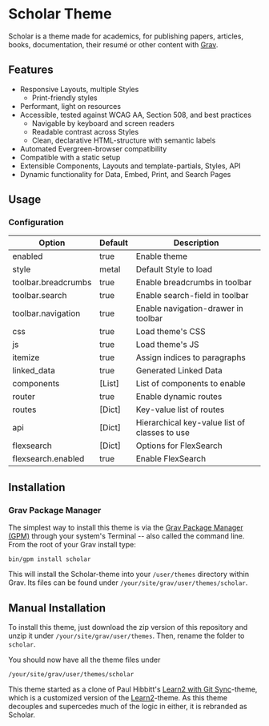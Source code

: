 # Scholar Theme

Scholar is a theme made for academics, for publishing papers, articles, books, documentation, their resumé or other content with [Grav](https://getgrav.org/).

## Features

- Responsive Layouts, multiple Styles
  - Print-friendly styles
- Performant, light on resources
- Accessible, tested against WCAG AA, Section 508, and best practices
  - Navigable by keyboard and screen readers
  - Readable contrast across Styles
  - Clean, declarative HTML-structure with semantic labels
- Automated Evergreen-browser compatibility
- Compatible with a static setup
- Extensible Components, Layouts and template-partials, Styles, API
- Dynamic functionality for Data, Embed, Print, and Search Pages

## Usage

### Configuration

| Option              | Default | Description                                   |
|---------------------|---------|-----------------------------------------------|
| enabled             | true    | Enable theme                                  |
| style               | metal   | Default Style to load                         |
| toolbar.breadcrumbs | true    | Enable breadcrumbs in toolbar                 |
| toolbar.search      | true    | Enable search-field in toolbar                |
| toolbar.navigation  | true    | Enable navigation-drawer in toolbar           |
| css                 | true    | Load theme's CSS                              |
| js                  | true    | Load theme's JS                               |
| itemize             | true    | Assign indices to paragraphs                  |
| linked_data         | true    | Generated Linked Data                         |
| components          | [List]  | List of components to enable                  |
| router              | true    | Enable dynamic routes                         |
| routes              | [Dict]  | Key-value list of routes                      |
| api                 | [Dict]  | Hierarchical key-value list of classes to use |
| flexsearch          | [Dict]  | Options for FlexSearch                        |
| flexsearch.enabled  | true    | Enable FlexSearch                             |

## Installation

### Grav Package Manager

The simplest way to install this theme is via the [Grav Package Manager (GPM)](http://learn.getgrav.org/advanced/grav-gpm) through your system's Terminal -- also called the command line. From the root of your Grav install type:

    bin/gpm install scholar

This will install the Scholar-theme into your `/user/themes` directory within Grav. Its files can be found under `/your/site/grav/user/themes/scholar`.

## Manual Installation

To install this theme, just download the zip version of this repository and unzip it under `/your/site/grav/user/themes`. Then, rename the folder to `scholar`.

You should now have all the theme files under

    /your/site/grav/user/themes/scholar

This theme started as a clone of Paul Hibbitt's [Learn2 with Git Sync](https://github.com/hibbitts-design/grav-theme-learn2-git-sync)-theme, which is a customized version of the [Learn2](https://github.com/getgrav/grav-theme-learn2)-theme. As this theme decouples and supercedes much of the logic in either, it is rebranded as Scholar.
